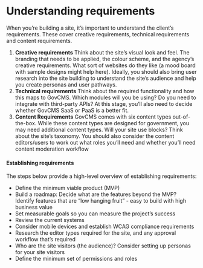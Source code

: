 # Understanding requirements



When you’re building a site, it’s important to understand the client’s requirements. These cover creative requirements, technical requirements and content requirements.

1. **Creative requirements** Think about the site’s visual look and feel. The branding that needs to be applied, the colour scheme, and the agency’s creative requirements. What sort of websites do they like \(a mood board with sample designs might help here\). Ideally, you should also bring user research into the site building to understand the site’s audience and help you create personas and user pathways.
2. **Technical requirements** Think about the required functionality and how this maps to GovCMS. Which modules will you be using? Do you need to integrate with third-party APIs? At this stage, you’ll also need to decide whether GovCMS SaaS or PaaS is a better fit.
3. **Content Requirements** GovCMS comes with six content types out-of-the-box. While these content types are designed for government, you may need additional content types. Will your site use blocks? Think about the site’s taxonomy. You should also consider the content editors/users to work out what roles you’ll need and whether you’ll need content moderation workflow

#### Establishing requirements

The steps below provide a high-level overview of establishing requirements:

* Define the minimum viable product \(MVP\)
* Build a roadmap: Decide what are the features beyond the MVP? Identify features that are “low hanging fruit” - easy to build with high business value
* Set measurable goals so you can measure the project’s success
* Review the current systems
* Consider mobile devices and establish WCAG compliance requirements
* Research the editor types required for the site, and any approval workflow that’s required
* Who are the site visitors \(the audience\)? Consider setting up personas for your site visitors
* Define the minimum set of permissions and roles

